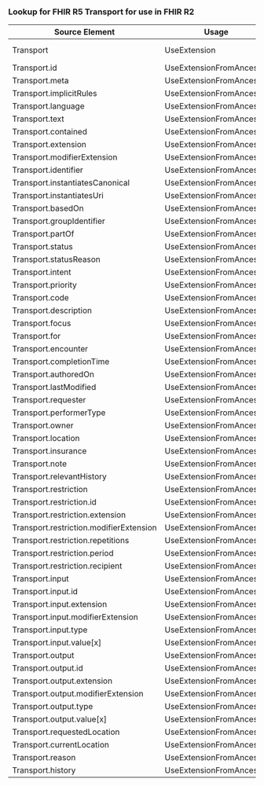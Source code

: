 ### Lookup for FHIR R5 Transport for use in FHIR R2

| Source Element | Usage | Target |
| -------------- | ----- | ------ |
| Transport | UseExtension | http://hl7.org/fhir/5.0/StructureDefinition/extension-Transport |
| Transport.id | UseExtensionFromAncestor | - |
| Transport.meta | UseExtensionFromAncestor | - |
| Transport.implicitRules | UseExtensionFromAncestor | - |
| Transport.language | UseExtensionFromAncestor | - |
| Transport.text | UseExtensionFromAncestor | - |
| Transport.contained | UseExtensionFromAncestor | - |
| Transport.extension | UseExtensionFromAncestor | - |
| Transport.modifierExtension | UseExtensionFromAncestor | - |
| Transport.identifier | UseExtensionFromAncestor | - |
| Transport.instantiatesCanonical | UseExtensionFromAncestor | - |
| Transport.instantiatesUri | UseExtensionFromAncestor | - |
| Transport.basedOn | UseExtensionFromAncestor | - |
| Transport.groupIdentifier | UseExtensionFromAncestor | - |
| Transport.partOf | UseExtensionFromAncestor | - |
| Transport.status | UseExtensionFromAncestor | - |
| Transport.statusReason | UseExtensionFromAncestor | - |
| Transport.intent | UseExtensionFromAncestor | - |
| Transport.priority | UseExtensionFromAncestor | - |
| Transport.code | UseExtensionFromAncestor | - |
| Transport.description | UseExtensionFromAncestor | - |
| Transport.focus | UseExtensionFromAncestor | - |
| Transport.for | UseExtensionFromAncestor | - |
| Transport.encounter | UseExtensionFromAncestor | - |
| Transport.completionTime | UseExtensionFromAncestor | - |
| Transport.authoredOn | UseExtensionFromAncestor | - |
| Transport.lastModified | UseExtensionFromAncestor | - |
| Transport.requester | UseExtensionFromAncestor | - |
| Transport.performerType | UseExtensionFromAncestor | - |
| Transport.owner | UseExtensionFromAncestor | - |
| Transport.location | UseExtensionFromAncestor | - |
| Transport.insurance | UseExtensionFromAncestor | - |
| Transport.note | UseExtensionFromAncestor | - |
| Transport.relevantHistory | UseExtensionFromAncestor | - |
| Transport.restriction | UseExtensionFromAncestor | - |
| Transport.restriction.id | UseExtensionFromAncestor | - |
| Transport.restriction.extension | UseExtensionFromAncestor | - |
| Transport.restriction.modifierExtension | UseExtensionFromAncestor | - |
| Transport.restriction.repetitions | UseExtensionFromAncestor | - |
| Transport.restriction.period | UseExtensionFromAncestor | - |
| Transport.restriction.recipient | UseExtensionFromAncestor | - |
| Transport.input | UseExtensionFromAncestor | - |
| Transport.input.id | UseExtensionFromAncestor | - |
| Transport.input.extension | UseExtensionFromAncestor | - |
| Transport.input.modifierExtension | UseExtensionFromAncestor | - |
| Transport.input.type | UseExtensionFromAncestor | - |
| Transport.input.value[x] | UseExtensionFromAncestor | - |
| Transport.output | UseExtensionFromAncestor | - |
| Transport.output.id | UseExtensionFromAncestor | - |
| Transport.output.extension | UseExtensionFromAncestor | - |
| Transport.output.modifierExtension | UseExtensionFromAncestor | - |
| Transport.output.type | UseExtensionFromAncestor | - |
| Transport.output.value[x] | UseExtensionFromAncestor | - |
| Transport.requestedLocation | UseExtensionFromAncestor | - |
| Transport.currentLocation | UseExtensionFromAncestor | - |
| Transport.reason | UseExtensionFromAncestor | - |
| Transport.history | UseExtensionFromAncestor | - |
